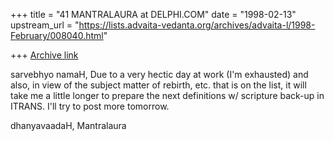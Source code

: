 +++
title = "41 MANTRALAURA at DELPHI.COM"
date = "1998-02-13"
upstream_url = "https://lists.advaita-vedanta.org/archives/advaita-l/1998-February/008040.html"

+++
[Archive link](https://lists.advaita-vedanta.org/archives/advaita-l/1998-February/008040.html)

sarvebhyo namaH,
  Due to a very hectic day at work (I'm exhausted)
and also, in view of the subject matter of rebirth,
etc. that is on the list, it will take me a little longer
to prepare the next definitions w/ scripture back-up
in ITRANS.  I'll try to post more tomorrow.

dhanyavaadaH,
  Mantralaura


